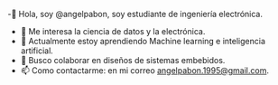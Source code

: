 -👋 Hola, soy @angelpabon, soy estudiante de ingeniería electrónica.
- 👀 Me interesa la ciencia de datos y la electrónica.
- 🌱 Actualmente estoy aprendiendo Machine learning e inteligencia artificial.
- 💞️ Busco colaborar en diseños de sistemas embebidos.
- 📫 Como contactarme: en mi correo angelpabon.1995@gmail.com.

<!---
angelpabon/angelpabon is a ✨ special ✨ repository because its `README.md` (this file) appears on your GitHub profile.
You can click the Preview link to take a look at your changes.
--->
